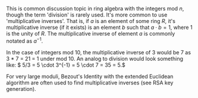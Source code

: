This is common discussion topic in ring algebra with the integers mod $n$, though the term 'division' is rarely used. It's more common to use 'multiplicative inverses'. That is, if $a$ is an element of some ring $R$, it's multiplicative inverse (if it exists) is an element $b$ such that $a \cdot b = 1$, where $1$ is the unity of $R$. The multiplicative inverse of element $a$ is commonly notated as $a^{-1}$.

In the case of integers mod 10, the multiplicative inverse of 3 would be 7 as 3 * 7 = 21 = 1 under mod 10. An analog to division would look something like:
  $ 5/3 = 5 \cdot 3^{-1} = 5 \cdot 7 = 35 = 5.$

For very large moduli, Bezout's Identity with the extended Euclidean algorithm are often used to find multiplicative inverses (see RSA key generation).
